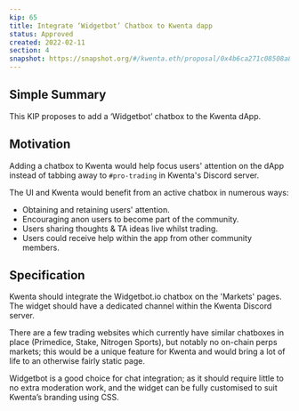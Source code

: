 ```yaml
---
kip: 65
title: Integrate ‘Widgetbot’ Chatbox to Kwenta dapp
status: Approved
created: 2022-02-11
section: 4
snapshot: https://snapshot.org/#/kwenta.eth/proposal/0x4b6ca271c08508a81717ca3a3730a3991b4844ad03a964bc9be9157358902e0f
---
```


## Simple Summary

This KIP proposes to add a ‘Widgetbot’ chatbox to the Kwenta dApp.

## Motivation

Adding a chatbox to Kwenta would help focus users' attention on the dApp instead of tabbing away to `#pro-trading` in Kwenta's Discord server.

The UI and Kwenta would benefit from an active chatbox in numerous ways:

- Obtaining and retaining users' attention.
- Encouraging anon users to become part of the community.
- Users sharing thoughts & TA ideas live whilst trading.
- Users could receive help within the app from other community members.

## Specification

Kwenta should integrate the Widgetbot.io chatbox on the 'Markets' pages. The widget should have a dedicated channel within the Kwenta Discord server.

There are a few trading websites which currently have similar chatboxes in place (Primedice, Stake, Nitrogen Sports), but notably no on-chain perps markets; this would be a unique feature for Kwenta and would bring a lot of life to an otherwise fairly static page.

Widgetbot is a good choice for chat integration; as it should require little to no extra moderation work, and the widget can be fully customised to suit Kwenta’s branding using CSS.
